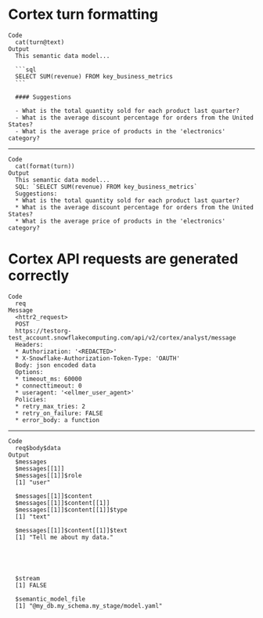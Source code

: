 # Cortex turn formatting

    Code
      cat(turn@text)
    Output
      This semantic data model...
      
      ```sql
      SELECT SUM(revenue) FROM key_business_metrics
      ```
      
      #### Suggestions
      
      - What is the total quantity sold for each product last quarter?
      - What is the average discount percentage for orders from the United States?
      - What is the average price of products in the 'electronics' category?

---

    Code
      cat(format(turn))
    Output
      This semantic data model...
      SQL: `SELECT SUM(revenue) FROM key_business_metrics`
      Suggestions:
      * What is the total quantity sold for each product last quarter?
      * What is the average discount percentage for orders from the United States?
      * What is the average price of products in the 'electronics' category?

# Cortex API requests are generated correctly

    Code
      req
    Message
      <httr2_request>
      POST
      https://testorg-test_account.snowflakecomputing.com/api/v2/cortex/analyst/message
      Headers:
      * Authorization: '<REDACTED>'
      * X-Snowflake-Authorization-Token-Type: 'OAUTH'
      Body: json encoded data
      Options:
      * timeout_ms: 60000
      * connecttimeout: 0
      * useragent: '<ellmer_user_agent>'
      Policies:
      * retry_max_tries: 2
      * retry_on_failure: FALSE
      * error_body: a function

---

    Code
      req$body$data
    Output
      $messages
      $messages[[1]]
      $messages[[1]]$role
      [1] "user"
      
      $messages[[1]]$content
      $messages[[1]]$content[[1]]
      $messages[[1]]$content[[1]]$type
      [1] "text"
      
      $messages[[1]]$content[[1]]$text
      [1] "Tell me about my data."
      
      
      
      
      
      $stream
      [1] FALSE
      
      $semantic_model_file
      [1] "@my_db.my_schema.my_stage/model.yaml"
      

